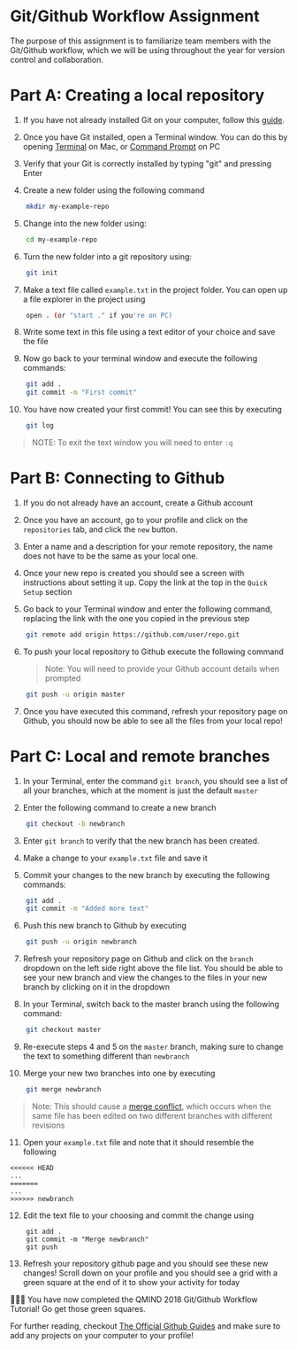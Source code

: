 # Git/Github Workflow Assignment

The purpose of this assignment is to familiarize team members with the Git/Github workflow, which we will be using throughout the year for version control and collaboration.

# Part A: Creating a local repository

1. If you have not already installed Git on your computer, follow this [guide](https://www.linode.com/docs/development/version-control/how-to-install-git-on-linux-mac-and-windows/).

2. Once you have Git installed, open a Terminal window. You can do this by opening [Terminal](http://blog.teamtreehouse.com/introduction-to-the-mac-os-x-command-line) on Mac, or [Command Prompt](https://www.digitalcitizen.life/7-ways-launch-command-prompt-windows-7-windows-8) on PC

3. Verify that your Git is correctly installed by typing "git" and pressing Enter

4. Create a new folder using the following command

```bash
    mkdir my-example-repo
```

5. Change into the new folder using:

```bash
    cd my-example-repo
```

6. Turn the new folder into a git repository using:

```bash
    git init
```

7. Make a text file called `example.txt` in the project folder. You can open up a file explorer in the project using

```bash
    open . (or "start ." if you're on PC)
```

8. Write some text in this file using a text editor of your choice and save the file

9. Now go back to your terminal window and execute the following commands:

```bash
    git add .
    git commit -m "First commit"
```

10. You have now created your first commit! You can see this by executing

```bash
    git log
```

> NOTE: To exit the text window you will need to enter `:q`

# Part B: Connecting to Github

1. If you do not already have an account, create a Github account

2. Once you have an account, go to your profile and click on the `repositories` tab, and click the `new` button.

3. Enter a name and a description for your remote repository, the name does not have to be the same as your local one.

4. Once your new repo is created you should see a screen with instructions about setting it up. Copy the link at the top in the `Quick Setup` section

5. Go back to your Terminal window and enter the following command, replacing the link with the one you copied in the previous step

```bash
    git remote add origin https://github.com/user/repo.git
```

6. To push your local repository to Github execute the following command
   > Note: You will need to provide your Github account details when prompted

```bash
    git push -u origin master
```

7. Once you have executed this command, refresh your repository page on Github, you should now be able to see all the files from your local repo!

# Part C: Local and remote branches

1. In your Terminal, enter the command `git branch`, you should see a list of all your branches, which at the moment is just the default `master`

2. Enter the following command to create a new branch

```bash
    git checkout -b newbranch
```

3. Enter `git branch` to verify that the new branch has been created.

4. Make a change to your `example.txt` file and save it

5. Commit your changes to the new branch by executing the following commands:

```bash
    git add .
    git commit -m "Added more text"
```

6. Push this new branch to Github by executing

```bash
    git push -u origin newbranch
```

7. Refresh your repository page on Github and click on the `branch` dropdown on the left side right above the file list. You should be able to see your new branch and view the changes to the files in your new branch by clicking on it in the dropdown

8. In your Terminal, switch back to the master branch using the following command:

```bash
    git checkout master
```

9. Re-execute steps 4 and 5 on the `master` branch, making sure to change the text to something different than `newbranch`

10. Merge your new two branches into one by executing

```bash
    git merge newbranch
```

> Note: This should cause a [merge conflict](https://help.github.com/articles/resolving-a-merge-conflict-using-the-command-line/), which occurs when the same file has been edited on two different branches with different revisions

11. Open your `example.txt` file and note that it should resemble the following

```
<<<<<< HEAD
...
=======
...
>>>>>> newbranch
```

12. Edit the text file to your choosing and commit the change using

```
    git add .
    git commit -m "Merge newbranch"
    git push
```

13. Refresh your repository github page and you should see these new changes! Scroll down on your profile and you should see a grid with a green square at the end of it to show your activity for today

:tada::tada::tada: You have now completed the QMIND 2018 Git/Github Workflow Tutorial! Go get those green squares.

For further reading, checkout [The Official Github Guides](https://guides.github.com/activities/hello-world/) and make sure to add any projects on your computer to your profile!
